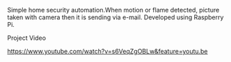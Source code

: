 Simple home security automation.When motion or flame detected, picture taken with camera then it is sending via e-mail. Developed using Raspberry Pi.

Project Video

https://www.youtube.com/watch?v=s6VeqZgOBLw&feature=youtu.be
